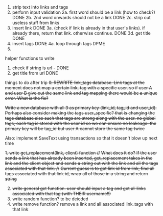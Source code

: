 1. strip text into links and tags
2. perform input validation 
2a. first word should be a link (how to check?) DONE
2b. 2nd word onwards should not be a link  DONE
2c. strip out useless stuff from links 
3. insert link DONE
3a. (check if link is already in that user's links). if already there, return that link. otherwise continue. DONE
3d. get title DONE
4. insert tags DONE
4a. loop through tags DPME
5. 
helper functions to write
1. check if string is url - DONE
3. get title from url DONE

things to do after trip
~~0. REWRITE link_tags database. Link tags at the moment does not map a certain link, tag with a specific user. so if user A and user B give out the same link and tag mapping there would be a unique error. What is the fix?~~ 

~~Write a new database with all 3 as primary key (link_id, tag_id and user_id). Perhaps also consider making the tags user_specific? that is changing the tags database also such that tags are strong along with the user. no global tags, each tag is stored with the user id so we can ensure no leakeage. the primary key will be tag_id but user A cannot store the same tag twice~~

Also: implement SaveText using transactions so that it doesn't blow up next time

~~1. write get_replacement(link, client) function //~~
~~What does it do? If the user sends a link that has already been inserted, get_replacement takes in the link and the client object  and sends a string out with the link and all the tags associated with that link. //~~
~~Current guess is to get link id from link, find all tags associated with that link id, wrap all of those in a string and return string~~

2. ~~write general get function. user should input a tag and get all links associated with that tag (with THEIR username!!)~~
3. write random function? to be deicded
4. write remove function? remove a link and all associated link_tags with that link 
